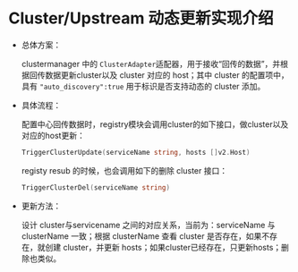 # Cluster/Upstream 动态更新实现介绍

+ 总体方案：

  clustermanager 中的 `ClusterAdapter`适配器，用于接收“回传的数据”，并根据回传数据更新cluster以及 cluster 对应的 host；其中 cluster 的配置项中，具有  `"auto_discovery":true` 用于标识是否支持动态的 cluster 添加。

+ 具体流程：

  配置中心回传数据时，registry模块会调用cluster的如下接口，做cluster以及对应的host更新：

	```go
	TriggerClusterUpdate(serviceName string, hosts []v2.Host) 
	```

	registy resub 的时候，也会调用如下的删除 cluster 接口：

	```go
	TriggerClusterDel(serviceName string)
	```
	
+ 更新方法：

  设计 cluster与servicename 之间的对应关系，当前为：serviceName 与 clusterName 一致；根据 clusterName 查看 cluster 是否存在，如果不存在，就创建 cluster，并更新 hosts；如果cluster已经存在，只更新hosts；删除也类似。